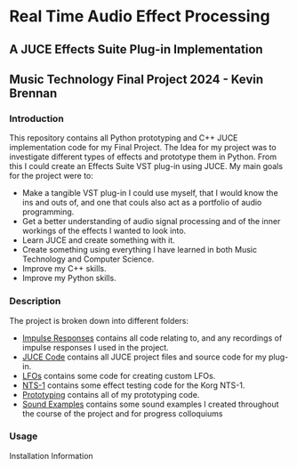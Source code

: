 # Real Time Audio Effect Processing
## A JUCE Effects Suite Plug-in Implementation
## Music Technology Final Project 2024 - Kevin Brennan

### Introduction
This repository contains all Python prototyping and C++ JUCE implementation code for my Final Project. The Idea for my project was to investigate different types of effects and prototype them in Python. From this I could create an Effects Suite VST plug-in using JUCE. My main goals for the project were to:
* Make a tangible VST plug-in I could use myself, that I would know the ins and outs of, and one that couls also act as a portfolio of audio programming.
* Get a better understanding of audio signal processing and of the inner workings of the effects I wanted to look into.
* Learn JUCE and create something with it.
* Create something using everything I have learned in both Music Technology and Computer Science.
* Improve my C++ skills.
* Improve my Python skills.

### Description
The project is broken down into different folders:
- [Impulse Responses](Impulse%20Responses/README.md) contains all code relating to, and any recordings of impulse responses I used in the project.
- [JUCE Code](Juce%20Code/README.md) contains all JUCE project files and source code for my plug-in.
- [LFOs](LFOs/README.md) contains some code for creating custom LFOs.
- [NTS-1](NTS-1/README.md) contains some effect testing code for the Korg NTS-1.
- [Prototyping](Prototyping/README.md) contains all of my prototyping code.
- [Sound Examples](Sound%20Examples/README.md) contains some sound examples I created throughout the course of the project and for progress colloquiums

### Usage
Installation Information
